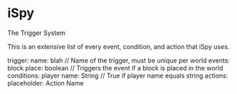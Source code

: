iSpy
========

The Trigger System

This is an extensive list of every event, condition, and action that iSpy uses.

trigger:
  name: blah						// Name of the trigger, must be unique per world
  events:
    block place: boolean		// Triggers the event if a block is placed in the world
  conditions:
    player name: String		// True if player name equals string
  actions:
    placeholder: Action Name
